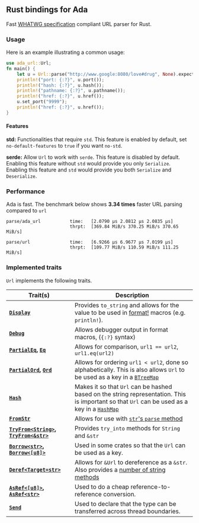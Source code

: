 ## Rust bindings for Ada

Fast [WHATWG specification](https://url.spec.whatwg.org) compliant URL parser for Rust.

### Usage

Here is an example illustrating a common usage:

```Rust
use ada_url::Url;
fn main() {
    let u = Url::parse("http://www.google:8080/love#drug", None).expect("bad url");
    println!("port: {:?}", u.port());
    println!("hash: {:?}", u.hash());
    println!("pathname: {:?}", u.pathname());
    println!("href: {:?}", u.href());
    u.set_port("9999");
    println!("href: {:?}", u.href());
}
```

#### Features

**std:** Functionalities that require `std`. This feature is enabled by default, set `no-default-features` to `true` if you want `no-std`.

**serde:** Allow `Url` to work with `serde`. This feature is disabled by default. Enabling this feature without `std` would provide you only `Serialize`. Enabling this feature and `std` would provide you both `Serialize` and `Deserialize`.

### Performance

Ada is fast. The benchmark below shows **3.34 times** faster URL parsing compared to `url`

```
parse/ada_url           time:   [2.0790 µs 2.0812 µs 2.0835 µs]
                        thrpt:  [369.84 MiB/s 370.25 MiB/s 370.65 MiB/s]

parse/url               time:   [6.9266 µs 6.9677 µs 7.0199 µs]
                        thrpt:  [109.77 MiB/s 110.59 MiB/s 111.25 MiB/s]
```

### Implemented traits

`Url` implements the following traits.

| Trait(s)                                                                                                                                              | Description                                                                                                                                                                                                   |
|-------------------------------------------------------------------------------------------------------------------------------------------------------|---------------------------------------------------------------------------------------------------------------------------------------------------------------------------------------------------------------|
| **[`Display`](https://doc.rust-lang.org/std/fmt/trait.Display.html)**                                                                                 | Provides `to_string` and allows for the value to be used in [format!](https://doc.rust-lang.org/std/fmt/fn.format.html) macros (e.g. `println!`).                                                             |
| **[`Debug`](https://doc.rust-lang.org/std/fmt/trait.Debug.html)**                                                                                     | Allows debugger output in format macros, (`{:?}` syntax)                                                                                                                                                      |
| **[`PartialEq`](https://doc.rust-lang.org/std/cmp/trait.PartialEq.html), [`Eq`](https://doc.rust-lang.org/std/cmp/trait.Eq.html)**                    | Allows for comparison, `url1 == url2`, `url1.eq(url2)`                                                                                                                                                        |
| **[`PartialOrd`](https://doc.rust-lang.org/std/cmp/trait.PartialOrd.html), [`Ord`](https://doc.rust-lang.org/std/cmp/trait.Ord.html)**                | Allows for ordering `url1 < url2`, done so alphabetically. This is also allows `Url` to be used as a key in a [`BTreeMap`](https://doc.rust-lang.org/std/collections/struct.BTreeMap.html)                    |
| **[`Hash`](https://doc.rust-lang.org/std/hash/trait.Hash.html)**                                                                                      | Makes it so that `Url` can be hashed based on the string representation. This is important so that `Url` can be used as a key in a [`HashMap`](https://doc.rust-lang.org/std/collections/struct.HashMap.html) |
| **[`FromStr`](https://doc.rust-lang.org/std/str/trait.FromStr.html)**                                                                                 | Allows for use with [`str`'s `parse` method](https://doc.rust-lang.org/std/primitive.str.html#method.parse)                                                                                                   |
| **[`TryFrom<String>`, `TryFrom<&str>`](https://doc.rust-lang.org/std/convert/trait.TryFrom.html)**                                                    | Provides `try_into` methods for `String` and `&str`                                                                                                                                                           |
| **[`Borrow<str>`](https://doc.rust-lang.org/std/borrow/trait.Borrow.html), [`Borrow<[u8]>`](https://doc.rust-lang.org/std/borrow/trait.Borrow.html)** | Used in some crates so that the `Url` can be used as a key.                                                                                                                                                   |
| **[`Deref<Target=str>`](https://doc.rust-lang.org/std/ops/trait.Deref.html)**                                                                         | Allows for `&Url` to dereference as a `&str`. Also provides a [number of string methods](https://doc.rust-lang.org/std/string/struct.String.html#deref-methods-str)                                           |
| **[`AsRef<[u8]>`](https://doc.rust-lang.org/std/convert/trait.AsRef.html), [`AsRef<str>`](https://doc.rust-lang.org/std/convert/trait.AsRef.html)**   | Used to do a cheap reference-to-reference conversion.                                                                                                                                                         |
| **[`Send`](https://doc.rust-lang.org/std/marker/trait.Send.html)**                                                                                    | Used to declare that the type can be transferred across thread boundaries.                                                                                                                                    |
